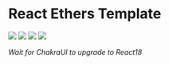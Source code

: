 # React Ethers Template

![](https://img.shields.io/badge/React-v17.0.2-blue)
![](https://img.shields.io/badge/ChakraUI-v1.8.8-blue)
![](https://img.shields.io/badge/NodeJS-v16.15.0-orange)
![](https://img.shields.io/badge/nvm-v0.38.0-orange)

_Wait for ChakraUI to upgrade to React18_
